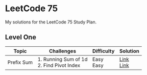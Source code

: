 # LeetCode 75
My solutions for the LeetCode 75 Study Plan.
## Level One
| Topic | Challenges                                | Difficulty | Solution
|-------|-------------------------------------------|------|------|
| Prefix Sum   | 1. Running Sum of 1d <br/> 2. Find Pivot Index |  Easy <br/> Easy| [Link](PrefixSum/1480-RunningSumOf1dArray.py)  <br> [Link](PrefixSum/724-FindPivotIndex.py)
